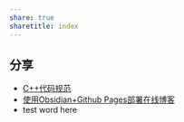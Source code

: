 ```yaml
---
share: true
sharetitle: index
---
```


## 分享
- [C++代码规范](./_posts/doc/2023-09-03-C-Plus-Writing-Rules.md#)
- [使用Obsidian+Github Pages部署在线博客](./_posts/doc/2023-09-03-Build-Blog-Online.md#)
- test word here